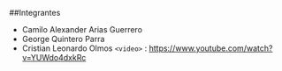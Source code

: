 ##Integrantes
- Camilo Alexander Arias Guerrero
- George Quintero Parra
- Cristian Leonardo Olmos
`<video>` : <https://www.youtube.com/watch?v=YUWdo4dxkRc>
